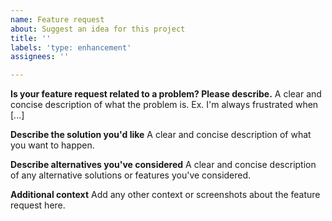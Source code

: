 ```yaml
---
name: Feature request
about: Suggest an idea for this project
title: ''
labels: 'type: enhancement'
assignees: ''

---
```


<!--PLEASE DO NOT FILE ISSUES FOR GENERAL SUPPORT QUESTIONS.
This issue tracker is only for avx development related issues.
Search for existing feature requests to avoid creating duplicates.-->

**Is your feature request related to a problem? Please describe.**
A clear and concise description of what the problem is. Ex. I'm always frustrated when [...]

**Describe the solution you'd like**
A clear and concise description of what you want to happen.

**Describe alternatives you've considered**
A clear and concise description of any alternative solutions or features you've considered.

**Additional context**
Add any other context or screenshots about the feature request here.
